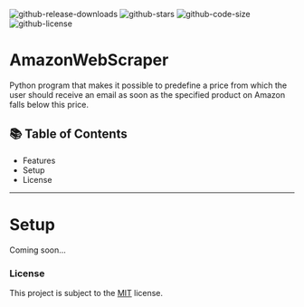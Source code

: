 ![github-release-downloads](https://img.shields.io/github/downloads/jonasfluegge/AmazonWebScraper/total)
![github-stars](https://img.shields.io/github/stars/jonasfluegge/AmazonWebScraper)
![github-code-size](https://img.shields.io/github/languages/code-size/jonasfluegge/AmazonWebScraper)
![github-license](https://img.shields.io/github/license/jonasfluegge/AmazonWebScraper)

# AmazonWebScraper
Python program that makes it possible to predefine a price from which the user should receive an email as soon as the specified product on Amazon falls below this price.

## 📚 Table of Contents
- Features
- Setup
- License

---

# Setup
Coming soon...

### License
This project is subject to the [MIT](https://github.com/jonasfluegge/AmazonWebScraper/blob/master/LICENSE) license.
